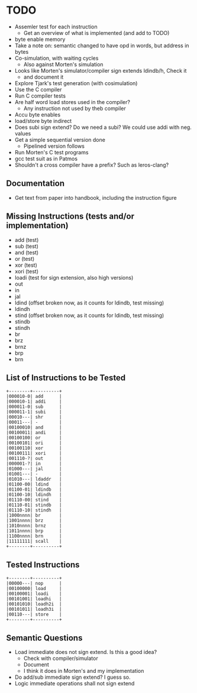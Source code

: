# TODO

* Assemler test for each instruction
   * Get an overview of what is implemented (and add to TODO)
 * byte enable memory
 * Take a note on: semantic changed to have opd in words, but address in bytes
 * Co-simulation, with waiting cycles
   * Also against Morten's simulation
 * Looks like Morten's simulator/compiler sign extends ldindb/h, Check it
   * and document it
 * Explore Tjark's test generation (with cosimulation)
 * Use the C compiler
 * Run C compiler tests
 * Are half word load stores used in the compiler?
   * Any instruction not used by theb compiler 
 * Accu byte enables
 * load/store byte indirect
 * Does subi sign extend? Do we need a subi? We could use addi with neg. values
 * Get a simple sequential version done
   * Pipelined version follows
 * Run Morten's C test programs
 * gcc test suit as in Patmos
 * Shouldn't a cross compiler have a prefix? Such as leros-clang?

## Documentation

 * Get text from paper into handbook, including the instruction figure

## Missing Instructions (tests and/or implementation)

* add (test)
* sub (test)
* and (test)
* or (test)
* xor (test)
* xori (test)
* loadi (test for sign extension, also high versions)
* out
* in
* jal
* ldind (offset broken now, as it counts for ldindb, test missing)
* ldindh
* stind (offset broken now, as it counts for ldindb, test missing)
* stindb
* stindh
* br
* brz
* brnz
* brp
* brn

## List of Instructions to be Tested

```aidl
+--------+----------+
|000010-0| add      |
|000010-1| addi     |
|000011-0| sub      |
|000011-1| subi     |
|00010---| shr      |
|00011---| -        |
|00100010| and      |
|00100011| andi     |
|00100100| or       |
|00100101| ori      |
|00100110| xor      |
|00100111| xori     |
|001110-?| out      |
|000001-?| in       |
|01000---| jal      |
|01001---| -        |
|01010---| ldaddr   |
|01100-00| ldind    |
|01100-01| ldindb   |
|01100-10| ldindh   |
|01110-00| stind    |
|01110-01| stindb   |
|01110-10| stindh   |
|1000nnnn| br       |
|1001nnnn| brz      |
|1010nnnn| brnz     |
|1011nnnn| brp      |
|1100nnnn| brn      |
|11111111| scall    |
+--------+----------+
```

## Tested Instructions

```aidl
+--------+----------+
|00000---| nop      |
|00100000| load     |
|00100001| loadi    |
|00101001| loadhi   |
|00101010| loadh2i  |
|00101011| loadh3i  |
|00110---| store    |
+--------+----------+
```
## Semantic Questions

 * Load immediate does not sign extend. Is this a good idea?
   * Check with compiler/simulator
   * Document
   * I think it does in Morten's and my implementation
 * Do add/sub immediate sign extend? I guess so.
 * Logic immediate operations shall not sign extend